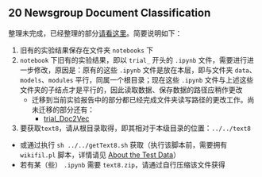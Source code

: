 ## 20 Newsgroup Document Classification

整理未完成，已经整理的部分[请看这里](./notebooks/ExperimentRecords-version-Full.ipynb)。简要说明如下：

1. 旧有的实验结果保存在文件夹 `notebooks` 下
2. `notebook` 下旧有的实验结果，即以 `trial_` 开头的 `.ipynb` 文件，需要进行进一步修改，原因是：原有的这些 `.ipynb` 文件是放在本层，即与文件夹 `data`、`models`、`modules` 平行，同属一个根目录；现在这些 `.ipynb` 文件与上述这些文件夹的子结点才是平行的，因此读取数据、保存数据的路径应稍作更改
    + 迁移到当前实验报告中的部分都已经完成文件夹读写路径的更改工作。尚未迁移的部分还有：
        - [trial_Doc2Vec](./notebooks/trial_Doc2Vec.ipynb)
3. 要获取`text8`，请从根目录取得，即其相对于本级目录的位置：`../../text8`
  + 或通过执行 `sh ../../getText8.sh` 获取（执行该脚本前，需要拥有 `wikifil.pl` 脚本，详情请见 [About the Test Data](http://mattmahoney.net/dc/textdata)）
  + 若有某（些） `.ipynb` 需要 `text8.zip`，请通过自行压缩该文件获得

